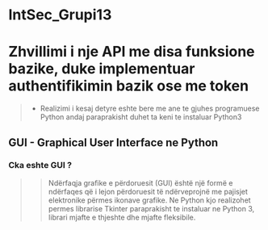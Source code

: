 # IntSec_Grupi13
# Zhvillimi i nje API me disa funksione bazike, duke implementuar authentifikimin bazik ose me token

> * Realizimi i kesaj detyre eshte bere me ane te gjuhes programuese Python andaj paraprakisht duhet ta keni te instaluar Python3

## GUI - Graphical User Interface ne Python
### Cka eshte GUI ?
>> Ndërfaqja grafike e përdoruesit (GUI) është një formë e ndërfaqes që i lejon përdoruesit të ndërveprojnë me pajisjet elektronike përmes ikonave grafike. Ne Python kjo realizohet permes librarise Tkinter paraprakisht te instaluar ne Python 3, librari mjafte e thjeshte dhe mjafte fleksibile.
 

